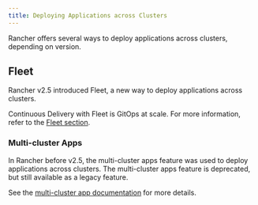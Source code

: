 ```yaml
---
title: Deploying Applications across Clusters
---
```


<head>
  <link rel="canonical" href="https://ranchermanager.docs.rancher.com/how-to-guides/new-user-guides/deploy-apps-across-clusters"/>
</head>

Rancher offers several ways to deploy applications across clusters, depending on version.

## Fleet

Rancher v2.5 introduced Fleet, a new way to deploy applications across clusters.

Continuous Delivery with Fleet is GitOps at scale. For more information, refer to the [Fleet section](fleet.md).

### Multi-cluster Apps

In Rancher before v2.5, the multi-cluster apps feature was used to deploy applications across clusters. The multi-cluster apps feature is deprecated, but still available as a legacy feature.

See the [multi-cluster app documentation](multi-cluster-apps.md) for more details.